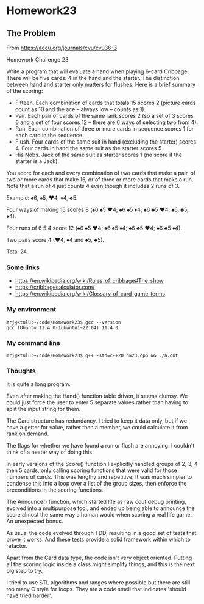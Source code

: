 # Homework23

## The Problem

From https://accu.org/journals/cvu/cvu36-3

Homework Challenge 23

Write a program that will evaluate a hand when playing 6-card Cribbage. There will be five cards: 4 in the hand and the starter. The distinction between hand and starter only matters for flushes. Here is a brief summary of the scoring:

* Fifteen. Each combination of cards that totals 15 scores 2 (picture cards count as 10 and the ace – always low – counts as 1).
* Pair. Each pair of cards of the same rank scores 2 (so a set of 3 scores 6 and a set of four scores 12 – there are 6 ways of selecting two from 4).
* Run. Each combination of three or more cards in sequence scores 1 for each card in the sequence.
* Flush. Four cards of the same suit in hand (excluding the starter) scores 4.
Four cards in hand the same suit as the starter scores 5
* His Nobs. Jack of the same suit as starter scores 1 (no score if the starter is a Jack).

You score for each and every combination of two cards that make a pair, of two or more cards that make 15, or of three or more cards that make a run. Note that a run of 4 just counts 4 even though it includes 2 runs of 3.

Example: ♠6, ♠5, ♥4, ♦4, ♣5.

Four ways of making 15 scores 8 (♠6 ♠5 ♥4; ♠6 ♠5 ♦4; ♠6 ♣5 ♥4; ♠6, ♣5, ♦4).

Four runs of 6 5 4 score 12 (♠6 ♠5 ♥4; ♠6 ♠5 ♦4; ♠6 ♣5 ♥4; ♠6 ♣5 ♦4).

Two pairs score 4 (♥4, ♦4 and ♠5, ♣5).

Total 24.


### Some links

* https://en.wikipedia.org/wiki/Rules_of_cribbage#The_show
* https://cribbagecalculator.com/
* https://en.wikipedia.org/wiki/Glossary_of_card_game_terms

### My environment
```
mrj@ktulu:~/code/Homework23$ gcc --version
gcc (Ubuntu 11.4.0-1ubuntu1~22.04) 11.4.0
```

### My command line
```
mrj@ktulu:~/code/Homework23$ g++ -std=c++20 hw23.cpp && ./a.out
```

### Thoughts

It is quite a long program.

Even after making the Hand() function table driven, it seems clumsy.
We could just force the user to enter 5 separate values rather than having to split the input string for them.

The Card structure has redundancy. I tried to keep it data only, but if we have a getter for value, rather than a member,
we could calculate it from rank on demand.

The flags for whether we have found a run or flush are annoying. I couldn't think of a neater way of doing this.

In early versions of the Score() function I explicitly handled groups of 2, 3, 4 then 5 cards,
only calling scoring functions that were valid for those numbers of cards.
This was lengthy and repetitive. It was much simpler to condense this into a loop over a list of the group sizes, then enforce the preconditions in
the scoring functions.

The Announce() function, which started life as raw cout debug printing, evolved into a multipurpose tool, and ended up being able to announce the score almost the same way a human would when scoring a real life game. An unexpected bonus.

As usual the code evolved through TDD, resulting in a good set of tests that prove it works. And these tests provide a solid framework within which to refactor.

Apart from the Card data type, the code isn't very object oriented. Putting all the scoring logic inside a class might simplify things, and this is the next big step to try.

I tried to use STL algorithms and ranges where possible but there are still too many C style for loops. They are a code smell that indicates 'should have tried harder'.



